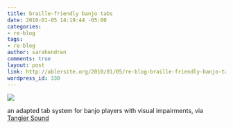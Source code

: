 ```yaml
---
title: braille-friendly banjo tabs
date: 2010-01-05 14:19:44 -05:00
categories:
- re-blog
tags:
- re-blog
author: sarahendren
comments: true
layout: post
link: http://ablersite.org/2010/01/05/re-blog-braille-friendly-banjo-tabs/
wordpress_id: 330
---
```


[![](http://ablersite.files.wordpress.com/2010/01/turtle-dove.gif)](http://ablersite.files.wordpress.com/2010/01/turtle-dove.gif)

an adapted tab system for banjo players with visual impairments, via [Tangier Sound](http://dailyfrail.com/braille-friendly-banjo-tab/)
